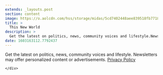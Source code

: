 ```yaml
--- 
extends: _layouts.post 
section: content 
image: https://o.aolcdn.com/hss/storage/midas/5cd7402448aee839518fb7718319b859/205237316/H-no-image.png 
title: > 
  This New World 
description: > 
  Get the latest on politics, news, community voices and lifestyle.Newsletters may offer personalized content or advertisements.Privacy Policy 
date: 1603163112.7792437 
--- 
```

<div><p>Get the latest on politics, news, community voices and lifestyle. Newsletters may offer personalized content or advertisements.
            <a href="https://www.huffingtonpost.com.au/p/huffpost-australia-privacy-policy.html" target="_blank">Privacy Policy</a>
        </p>

    </div>